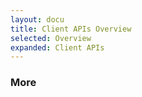 ```yaml
---
layout: docu
title: Client APIs Overview
selected: Overview
expanded: Client APIs
---
```


### More
